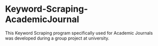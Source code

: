 # Keyword-Scraping-AcademicJournal
This Keyword Scraping program specifically used for Academic Journals was developed during a group project at university.  

